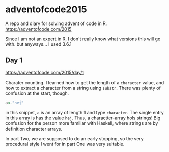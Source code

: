 # adventofcode2015

A repo and diary for solving advent of code in R. https://adventofcode.com/2015

Since I am not an expert in R, I don't really know what versions this will go with. but anyways... I used 3.6.1


## Day 1
https://adventofcode.com/2015/day/1


Charater counting. I learned how to get the length of a `character` value, and how to extract a character from a string using `substr`. There was plenty of confusion at the start, though.

```r
a<-"hej"
```

in this snippet, `a` is an array of length 1 and type `character`. The single entry in this array is has the value `hej`. Thus, a charactter-array hols strings! Big confusion for the person more familiar with Haskell, where strings are by definition character arrays.

In part Two, we are supposed to do an early stopping, so the very procedural style I went for in part One was very suitable.